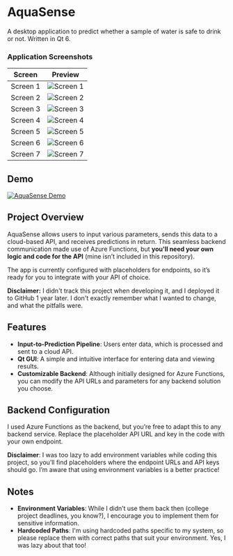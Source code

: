 # AquaSense
A desktop application to predict whether a sample of water is safe to drink or not. Written in Qt 6.


### Application Screenshots
| Screen | Preview |
|--------|---------|
| Screen 1 | ![Screen 1](https://i.postimg.cc/7YBzcLmn/1.png) |
| Screen 2 | ![Screen 2](https://i.postimg.cc/1tZV6V3s/2.png) |
| Screen 3 | ![Screen 3](https://i.postimg.cc/5tzF6S1s/3.png) |
| Screen 4 | ![Screen 4](https://i.postimg.cc/YCZWrsc4/4.png) |
| Screen 5 | ![Screen 5](https://i.postimg.cc/NM79xGKT/5.jpg) |
| Screen 6 | ![Screen 6](https://i.postimg.cc/T1dyN8bs/6.jpg) |
| Screen 7 | ![Screen 7](https://i.postimg.cc/mr9zngFh/aq.jpg) |

## Demo

[![AquaSense Demo](https://i.postimg.cc/YC50wxtx/Aqua-Sense-KU9s0m-WYoz.gif)](https://postimg.cc/jDhtHPwW)

## Project Overview

AquaSense allows users to input various parameters, sends this data to a cloud-based API, and receives predictions in return. This seamless backend communication made use of Azure Functions, but **you'll need your own logic and code for the API** (mine isn’t included in this repository).

The app is currently configured with placeholders for endpoints, so it’s ready for you to integrate with your API of choice. 

**Disclaimer:** I didn't track this project when developing it, and I deployed it to GitHub 1 year later. I don't exactly remember what I wanted to change, and what the pitfalls were.

## Features
- **Input-to-Prediction Pipeline**: Users enter data, which is processed and sent to a cloud API.
- **Qt GUI**: A simple and intuitive interface for entering data and viewing results.
- **Customizable Backend**: Although initially designed for Azure Functions, you can modify the API URLs and parameters for any backend solution you choose.

## Backend Configuration

I used Azure Functions as the backend, but you’re free to adapt this to any backend service. Replace the placeholder API URL and key in the code with your own endpoint. 

**Disclaimer**: I was too lazy to add environment variables while coding this project, so you’ll find placeholders where the endpoint URLs and API keys should go. I’m aware that using environment variables is a better practice!

## Notes

- **Environment Variables**: While I didn’t use them back then (college project deadlines, you know?), I encourage you to implement them for sensitive information.
- **Hardcoded Paths**: I'm using hardcoded paths specific to my system, so please replace them with correct paths that suit your environment. Yes, I was lazy about that too!

